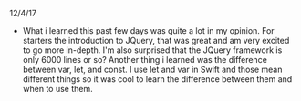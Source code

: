 12/4/17
- What i learned this past few days was quite a lot in my opinion. For starters the introduction to JQuery, that was great and am very excited to go more in-depth. I'm also surprised that the JQuery framework is only 6000 lines or so? Another thing i learned was the difference between var, let, and const. I use let and var in Swift and those mean different things so it was cool to learn the difference between them and when to use them.